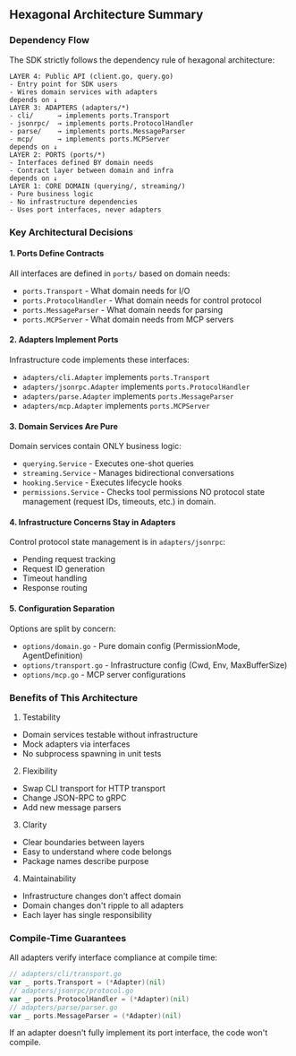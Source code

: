 ## Hexagonal Architecture Summary

### Dependency Flow

The SDK strictly follows the dependency rule of hexagonal architecture:

```
LAYER 4: Public API (client.go, query.go)     
- Entry point for SDK users                    
- Wires domain services with adapters          
depends on ↓
LAYER 3: ADAPTERS (adapters/*)                 
- cli/      → implements ports.Transport       
- jsonrpc/  → implements ports.ProtocolHandler 
- parse/    → implements ports.MessageParser   
- mcp/      → implements ports.MCPServer       
depends on ↓
LAYER 2: PORTS (ports/*)                       
- Interfaces defined BY domain needs           
- Contract layer between domain and infra      
depends on ↓
LAYER 1: CORE DOMAIN (querying/, streaming/)  
- Pure business logic                          
- No infrastructure dependencies               
- Uses port interfaces, never adapters         
```

### Key Architectural Decisions

#### 1. Ports Define Contracts

All interfaces are defined in `ports/` based on domain needs:

- `ports.Transport` - What domain needs for I/O
- `ports.ProtocolHandler` - What domain needs for control protocol
- `ports.MessageParser` - What domain needs for parsing
- `ports.MCPServer` - What domain needs from MCP servers

#### 2. Adapters Implement Ports

Infrastructure code implements these interfaces:

- `adapters/cli.Adapter` implements `ports.Transport`
- `adapters/jsonrpc.Adapter` implements `ports.ProtocolHandler`
- `adapters/parse.Adapter` implements `ports.MessageParser`
- `adapters/mcp.Adapter` implements `ports.MCPServer`

#### 3. Domain Services Are Pure

Domain services contain ONLY business logic:

- `querying.Service` - Executes one-shot queries
- `streaming.Service` - Manages bidirectional conversations
- `hooking.Service` - Executes lifecycle hooks
- `permissions.Service` - Checks tool permissions
  NO protocol state management (request IDs, timeouts, etc.) in domain.

#### 4. Infrastructure Concerns Stay in Adapters

Control protocol state management is in `adapters/jsonrpc`:

- Pending request tracking
- Request ID generation
- Timeout handling
- Response routing

#### 5. Configuration Separation

Options are split by concern:

- `options/domain.go` - Pure domain config (PermissionMode, AgentDefinition)
- `options/transport.go` - Infrastructure config (Cwd, Env, MaxBufferSize)
- `options/mcp.go` - MCP server configurations

### Benefits of This Architecture

1. Testability

- Domain services testable without infrastructure
- Mock adapters via interfaces
- No subprocess spawning in unit tests

2. Flexibility

- Swap CLI transport for HTTP transport
- Change JSON-RPC to gRPC
- Add new message parsers

3. Clarity

- Clear boundaries between layers
- Easy to understand where code belongs
- Package names describe purpose

4. Maintainability

- Infrastructure changes don't affect domain
- Domain changes don't ripple to all adapters
- Each layer has single responsibility

### Compile-Time Guarantees

All adapters verify interface compliance at compile time:

```go
// adapters/cli/transport.go
var _ ports.Transport = (*Adapter)(nil)
// adapters/jsonrpc/protocol.go
var _ ports.ProtocolHandler = (*Adapter)(nil)
// adapters/parse/parser.go
var _ ports.MessageParser = (*Adapter)(nil)
```

If an adapter doesn't fully implement its port interface, the code won't compile.
